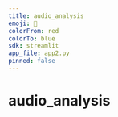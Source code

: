 ```yaml
---
title: audio_analysis
emoji: 🥰
colorFrom: red
colorTo: blue
sdk: streamlit
app_file: app2.py
pinned: false
---
```

# audio_analysis
